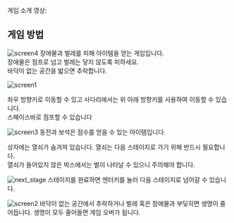 게임 소개 영상: 

## 게임 방법

![screen4](https://user-images.githubusercontent.com/90367958/144741989-b4e46946-f921-4b38-9070-2a74583d0b2d.png)
장애물과 벌레를 피해 아이템을 얻는 게임입니다.    
장애물은 점프로 넘고 벌레는 닿지 않도록 피하세요.   
바닥이 없는 공간을 밟으면 추락합니다.

![screen1](https://user-images.githubusercontent.com/90367958/144740743-f0bf3884-6cea-4555-974e-dd80d3695945.png)

좌우 방향키로 이동할 수 있고 사다리에서는 위 아래 방향키를 사용하여 이동할 수 있습니다.   
스페이스바로 점프할 수 있습니다

![screen3](https://user-images.githubusercontent.com/90367958/144741349-f01210bd-4885-466b-816b-06ac1d2b09f8.png)
동전과 보석은 점수를 얻을 수 있는 아이템입니다.

상자에는 열쇠가 숨겨져 있습니다. 열쇠는 다음 스테이지로 가기 위해 반드시 필요합니다.   
열쇠가 들어있지 않은 박스에서는 벌이 나타날 수 있으니 주의해야 합니다.   

![next_stage](https://user-images.githubusercontent.com/90367958/144741184-db7dd881-b194-4be4-b576-73f138400aaa.png)
스테이지를 완료하면 엔터키를 눌러 다음 스테이지로 넘어갈 수 있습니다.

![screen2](https://user-images.githubusercontent.com/90367958/144741289-7a116e82-312e-46f8-b0fd-918fac235ed8.png)
바닥이 없는 공간에서 추락하거나 벌레 혹은 장애물과 부딪히면 생명이 줄어듭니다.
생명이 모두 줄어들면 게임 오버가 됩니다.
